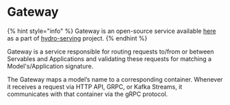 # Gateway

{% hint style="info" %}
Gateway is an open-source service available [here](https://github.com/Hydrospheredata/hydro-serving-gateway)
as a part of [hydro-serving](https://github.com/Hydrospheredata/hydro-serving) project.
{% endhint %}

Gateway is a service responsible for routing requests to/from or between Servables
and Applications and validating these requests for matching a Model's/Application signature.

 
The Gateway maps a model’s name to a corresponding container.
Whenever it receives a request via HTTP API, GRPC, or Kafka Streams,
it communicates with that container via the gRPC protocol. 


